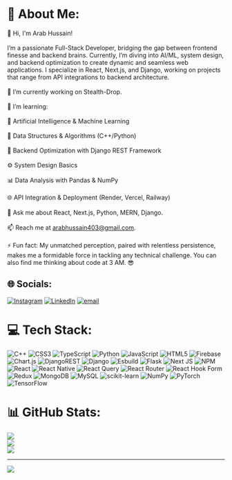 # 💫 About Me:
👋 Hi, I'm Arab Hussain!<br><br>I’m a passionate Full-Stack Developer, bridging the gap between frontend finesse and backend brains. Currently, I’m diving into AI/ML, system design, and backend optimization to create dynamic and seamless web applications. I specialize in React, Next.js, and Django, working on projects that range from API integrations to backend architecture.<br><br>🔭 I’m currently working on Stealth-Drop.<br><br>🌱 I’m learning:<br><br>    🤖 Artificial Intelligence & Machine Learning<br><br>    🧮 Data Structures & Algorithms (C++/Python)<br><br>    🧰 Backend Optimization with Django REST Framework<br><br>    ⚙️ System Design Basics<br><br>    📊 Data Analysis with Pandas & NumPy<br><br>    🌐 API Integration & Deployment (Render, Vercel, Railway)<br><br>💬 Ask me about React, Next.js, Python, MERN, Django.<br><br>📫 Reach me at arabhussain403@gmail.com.<br><br>⚡ Fun fact: My unmatched perception, paired with relentless persistence, makes me a formidable force in tackling any technical challenge. You can also find me thinking about code at 3 AM. 😎


## 🌐 Socials:
[![Instagram](https://img.shields.io/badge/Instagram-%23E4405F.svg?logo=Instagram&logoColor=white)](https://instagram.com/arab.hussain85) [![LinkedIn](https://img.shields.io/badge/LinkedIn-%230077B5.svg?logo=linkedin&logoColor=white)](https://linkedin.com/in/arab_hussain) [![email](https://img.shields.io/badge/Email-D14836?logo=gmail&logoColor=white)](mailto:arabhussain403@gmail.com) 

# 💻 Tech Stack:
![C++](https://img.shields.io/badge/c++-%2300599C.svg?style=for-the-badge&logo=c%2B%2B&logoColor=white) ![CSS3](https://img.shields.io/badge/css3-%231572B6.svg?style=for-the-badge&logo=css3&logoColor=white) ![TypeScript](https://img.shields.io/badge/typescript-%23007ACC.svg?style=for-the-badge&logo=typescript&logoColor=white) ![Python](https://img.shields.io/badge/python-3670A0?style=for-the-badge&logo=python&logoColor=ffdd54) ![JavaScript](https://img.shields.io/badge/javascript-%23323330.svg?style=for-the-badge&logo=javascript&logoColor=%23F7DF1E) ![HTML5](https://img.shields.io/badge/html5-%23E34F26.svg?style=for-the-badge&logo=html5&logoColor=white) ![Firebase](https://img.shields.io/badge/firebase-%23039BE5.svg?style=for-the-badge&logo=firebase) ![Chart.js](https://img.shields.io/badge/chart.js-F5788D.svg?style=for-the-badge&logo=chart.js&logoColor=white) ![DjangoREST](https://img.shields.io/badge/DJANGO-REST-ff1709?style=for-the-badge&logo=django&logoColor=white&color=ff1709&labelColor=gray) ![Django](https://img.shields.io/badge/django-%23092E20.svg?style=for-the-badge&logo=django&logoColor=white) ![Esbuild](https://img.shields.io/badge/esbuild-%23FFCF00.svg?style=for-the-badge&logo=esbuild&logoColor=black) ![Flask](https://img.shields.io/badge/flask-%23000.svg?style=for-the-badge&logo=flask&logoColor=white) ![Next JS](https://img.shields.io/badge/Next-black?style=for-the-badge&logo=next.js&logoColor=white) ![NPM](https://img.shields.io/badge/NPM-%23CB3837.svg?style=for-the-badge&logo=npm&logoColor=white) ![React](https://img.shields.io/badge/react-%2320232a.svg?style=for-the-badge&logo=react&logoColor=%2361DAFB) ![React Native](https://img.shields.io/badge/react_native-%2320232a.svg?style=for-the-badge&logo=react&logoColor=%2361DAFB) ![React Query](https://img.shields.io/badge/-React%20Query-FF4154?style=for-the-badge&logo=react%20query&logoColor=white) ![React Router](https://img.shields.io/badge/React_Router-CA4245?style=for-the-badge&logo=react-router&logoColor=white) ![React Hook Form](https://img.shields.io/badge/React%20Hook%20Form-%23EC5990.svg?style=for-the-badge&logo=reacthookform&logoColor=white) ![Redux](https://img.shields.io/badge/redux-%23593d88.svg?style=for-the-badge&logo=redux&logoColor=white) ![MongoDB](https://img.shields.io/badge/MongoDB-%234ea94b.svg?style=for-the-badge&logo=mongodb&logoColor=white) ![MySQL](https://img.shields.io/badge/mysql-4479A1.svg?style=for-the-badge&logo=mysql&logoColor=white) ![scikit-learn](https://img.shields.io/badge/scikit--learn-%23F7931E.svg?style=for-the-badge&logo=scikit-learn&logoColor=white) ![NumPy](https://img.shields.io/badge/numpy-%23013243.svg?style=for-the-badge&logo=numpy&logoColor=white) ![PyTorch](https://img.shields.io/badge/PyTorch-%23EE4C2C.svg?style=for-the-badge&logo=PyTorch&logoColor=white) ![TensorFlow](https://img.shields.io/badge/TensorFlow-%23FF6F00.svg?style=for-the-badge&logo=TensorFlow&logoColor=white)
# 📊 GitHub Stats:
![](https://github-readme-stats.vercel.app/api?username=arabhussain85&theme=transparent&hide_border=false&include_all_commits=true&count_private=true)<br/>
![](https://nirzak-streak-stats.vercel.app/?user=arabhussain85&theme=transparent&hide_border=false)<br/>
![](https://github-readme-stats.vercel.app/api/top-langs/?username=arabhussain85&theme=transparent&hide_border=false&include_all_commits=true&count_private=true&layout=compact)

---
[![](https://visitcount.itsvg.in/api?id=arabhussain85&icon=0&color=0)](https://visitcount.itsvg.in)

<!-- Proudly created with GPRM ( https://gprm.itsvg.in ) -->
